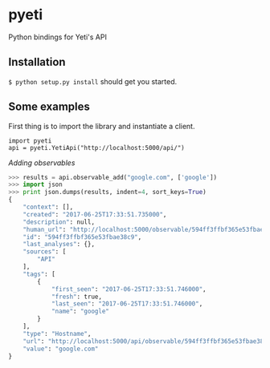 # pyeti
Python bindings for Yeti's API

## Installation

`$ python setup.py install` should get you started.

## Some examples

First thing is to import the library and instantiate a client.

```
import pyeti
api = pyeti.YetiApi("http://localhost:5000/api/")
```

*Adding observables*

```python
>>> results = api.observable_add("google.com", ['google'])
>>> import json
>>> print json.dumps(results, indent=4, sort_keys=True)
{
    "context": [],
    "created": "2017-06-25T17:33:51.735000",
    "description": null,
    "human_url": "http://localhost:5000/observable/594ff3ffbf365e53fbae38c9",
    "id": "594ff3ffbf365e53fbae38c9",
    "last_analyses": {},
    "sources": [
        "API"
    ],
    "tags": [
        {
            "first_seen": "2017-06-25T17:33:51.746000",
            "fresh": true,
            "last_seen": "2017-06-25T17:33:51.746000",
            "name": "google"
        }
    ],
    "type": "Hostname",
    "url": "http://localhost:5000/api/observable/594ff3ffbf365e53fbae38c9",
    "value": "google.com"
}
```

